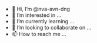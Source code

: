 - 👋 Hi, I’m @nva-avn-dng
- 👀 I’m interested in ...
- 🌱 I’m currently learning ...
- 💞️ I’m looking to collaborate on ...
- 📫 How to reach me ...

<!---
nva-avn-dng/nva-avn-dng is a ✨ special ✨ repository because its `README.md` (this file) appears on your GitHub profile.
You can click the Preview link to take a look at your changes.
--->
